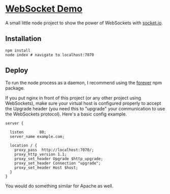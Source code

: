 # [WebSocket Demo](http://websockets.thesocietea.org)
A small little node project to show the power of WebSockets with [socket.io](http://socket.io).

## Installation
```shell
npm install
node index # navigate to localhost:7070
```

## Deploy

To run the node process as a daemon, I recommend using the [forever](https://www.npmjs.com/package/forever) npm
package.

If you put nginx in front of this project (or any other project using WebSockets),
make sure your virtual host is configured properly to accept the Upgrade
header (you need this to "upgrade" your communication to use the WebSockets protocol). Here's a basic config example.

```
server {

  listen       80;
  server_name example.com;

  location / {
    proxy_pass  http://localhost:7070/;
    proxy_http_version 1.1;
    proxy_set_header Upgrade $http_upgrade;
    proxy_set_header Connection "upgrade";
    proxy_set_header Host $host;
  }
}
```

You would do something similar for Apache as well.

